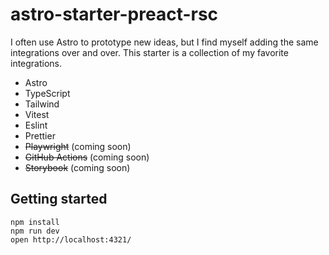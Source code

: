 # astro-starter-preact-rsc

I often use Astro to prototype new ideas, but I find myself adding the same integrations over and over.
This starter is a collection of my favorite integrations.

- Astro
- TypeScript
- Tailwind
- Vitest
- Eslint
- Prettier
- ~~Playwright~~ (coming soon)
- ~~GitHub Actions~~ (coming soon)
- ~~Storybook~~ (coming soon)

## Getting started

```
npm install
npm run dev
open http://localhost:4321/
```

